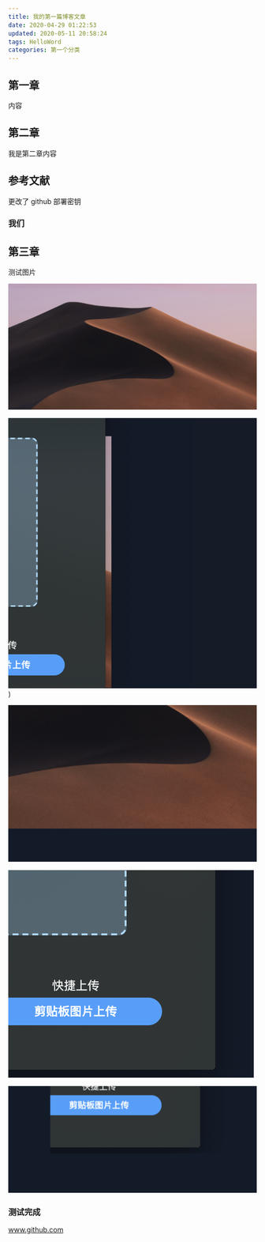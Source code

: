 ```yaml
---
title: 我的第一篇博客文章
date: 2020-04-29 01:22:53
updated: 2020-05-11 20:58:24
tags: HelloWord
categories: 第一个分类
---
```

<!-- comments: true -->
## 第一章

内容

## 第二章

我是第二章内容

## 参考文献

更改了 github 部署密钥


### 我们




## 第三章

测试图片



![image-20200430050106190](https://raw.githubusercontent.com/zenchen3331/picbed/master/20200430050106.png)






![image](https://raw.githubusercontent.com/zenchen3331/picbed/master/20200430050929.png))





![](https://raw.githubusercontent.com/zenchen3331/picbed/master/20200430051115.png)

![](https://raw.githubusercontent.com/zenchen3331/picbed/master/20200430051146.png)





![image-20200430051331133](https://raw.githubusercontent.com/zenchen3331/picbed/master/image-20200430051331133.png)

### 测试完成









www.github.com



